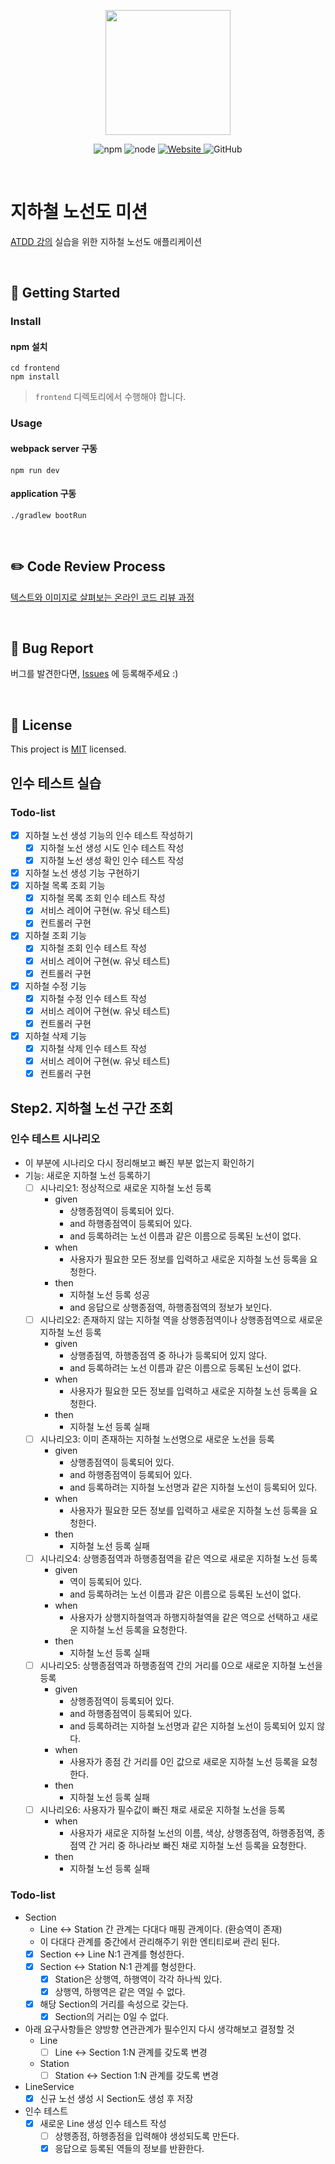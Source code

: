 <p align="center">
    <img width="200px;" src="https://raw.githubusercontent.com/woowacourse/atdd-subway-admin-frontend/master/images/main_logo.png"/>
</p>
<p align="center">
  <img alt="npm" src="https://img.shields.io/badge/npm-%3E%3D%205.5.0-blue">
  <img alt="node" src="https://img.shields.io/badge/node-%3E%3D%209.3.0-blue">
  <a href="https://edu.nextstep.camp/c/R89PYi5H" alt="nextstep atdd">
    <img alt="Website" src="https://img.shields.io/website?url=https%3A%2F%2Fedu.nextstep.camp%2Fc%2FR89PYi5H">
  </a>
  <img alt="GitHub" src="https://img.shields.io/github/license/next-step/atdd-subway-admin">
</p>

<br>

# 지하철 노선도 미션
[ATDD 강의](https://edu.nextstep.camp/c/R89PYi5H) 실습을 위한 지하철 노선도 애플리케이션

<br>

## 🚀 Getting Started

### Install
#### npm 설치
```
cd frontend
npm install
```
> `frontend` 디렉토리에서 수행해야 합니다.

### Usage
#### webpack server 구동
```
npm run dev
```
#### application 구동
```
./gradlew bootRun
```
<br>

## ✏️ Code Review Process
[텍스트와 이미지로 살펴보는 온라인 코드 리뷰 과정](https://github.com/next-step/nextstep-docs/tree/master/codereview)

<br>

## 🐞 Bug Report

버그를 발견한다면, [Issues](https://github.com/next-step/atdd-subway-admin/issues) 에 등록해주세요 :)

<br>

## 📝 License

This project is [MIT](https://github.com/next-step/atdd-subway-admin/blob/master/LICENSE.md) licensed.

## 인수 테스트 실습
### Todo-list
- [X] 지하철 노선 생성 기능의 인수 테스트 작성하기
    - [X] 지하철 노선 생성 시도 인수 테스트 작성
    - [X] 지하철 노선 생성 확인 인수 테스트 작성
- [X] 지하철 노선 생성 기능 구현하기
- [X] 지하철 목록 조회 기능
  - [X] 지하철 목록 조회 인수 테스트 작성
  - [X] 서비스 레이어 구현(w. 유닛 테스트)
  - [X] 컨트롤러 구현
- [X] 지하철 조회 기능
  - [X] 지하철 조회 인수 테스트 작성
  - [X] 서비스 레이어 구현(w. 유닛 테스트)
  - [X] 컨트롤러 구현
- [X] 지하철 수정 기능
  - [X] 지하철 수정 인수 테스트 작성
  - [X] 서비스 레이어 구현(w. 유닛 테스트)
  - [X] 컨트롤러 구현
- [X] 지하철 삭제 기능
  - [X] 지하철 삭제 인수 테스트 작성
  - [X] 서비스 레이어 구현(w. 유닛 테스트)
  - [X] 컨트롤러 구현
  
## Step2. 지하철 노선 구간 조회
### 인수 테스트 시나리오
- 이 부분에 시나리오 다시 정리해보고 빠진 부분 없는지 확인하기
- 기능: 새로운 지하철 노선 등록하기
  - [ ] 시나리오1: 정상적으로 새로운 지하철 노선 등록
    - given
      - 상행종점역이 등록되어 있다.
      - and 하행종점역이 등록되어 있다.
      - and 등록하려는 노선 이름과 같은 이름으로 등록된 노선이 없다.
    - when
      - 사용자가 필요한 모든 정보를 입력하고 새로운 지하철 노선 등록을 요청한다.
    - then
      - 지하철 노선 등록 성공
      - and 응답으로 상행종점역, 하행종점역의 정보가 보인다.
  - [ ] 시나리오2: 존재하지 않는 지하철 역을 상행종점역이나 상행종점역으로 새로운 지하철 노선 등록
    - given
      - 상행종점역, 하행종점역 중 하나가 등록되어 있지 않다.
      - and 등록하려는 노선 이름과 같은 이름으로 등록된 노선이 없다.
    - when
      - 사용자가 필요한 모든 정보를 입력하고 새로운 지하철 노선 등록을 요청한다.
    - then
      - 지하철 노선 등록 실패
  - [ ] 시나리오3: 이미 존재하는 지하철 노선명으로 새로운 노선을 등록
    - given
      - 상행종점역이 등록되어 있다.
      - and 하행종점역이 등록되어 있다.
      - and 등록하려는 지하철 노선명과 같은 지하철 노선이 등록되어 있다.
    - when
      - 사용자가 필요한 모든 정보를 입력하고 새로운 지하철 노선 등록을 요청한다.
    - then
      - 지하철 노선 등록 실패
  - [ ] 시나리오4: 상행종점역과 하행종점역을 같은 역으로 새로운 지하철 노선 등록
    - given
      - 역이 등록되어 있다.
      - and 등록하려는 노선 이름과 같은 이름으로 등록된 노선이 없다.
    - when
      - 사용자가 상행지하철역과 하행지하철역을 같은 역으로 선택하고 새로운 지하철 노선 등록을 요청한다.
    - then
      - 지하철 노선 등록 실패
  - [ ] 시나리오5: 상행종점역과 하행종점역 간의 거리를 0으로 새로운 지하철 노선을 등록
    - given
      - 상행종점역이 등록되어 있다.
      - and 하행종점역이 등록되어 있다.
      - and 등록하려는 지하철 노선명과 같은 지하철 노선이 등록되어 있지 않다.
    - when
      - 사용자가 종점 간 거리를 0인 값으로 새로운 지하철 노선 등록을 요청한다.
    - then
      - 지하철 노선 등록 실패
  - [ ] 시나리오6: 사용자가 필수값이 빠진 채로 새로운 지하철 노선을 등록
    - when
      - 사용자가 새로운 지하철 노선의 이름, 색상, 상행종점역, 하행종점역, 종점역 간 거리 중 하나라보 빠진 채로 지하철 노선 등록을 요청한다.
    - then
      - 지하철 노선 등록 실패

### Todo-list
- Section
  - Line <-> Station 간 관계는 다대다 매핑 관계이다. (환승역이 존재)
  - 이 다대다 관계를 중간에서 관리해주기 위한 엔티티로써 관리 된다.
  - [X] Section <-> Line N:1 관계를 형성한다.
  - [X] Section <-> Station N:1 관계를 형성한다.
    - [X] Station은 상행역, 하행역이 각각 하나씩 있다.
    - [X] 상행역, 하행역은 같은 역일 수 없다.
  - [X] 해당 Section의 거리를 속성으로 갖는다.
    - [X] Section의 거리는 0일 수 없다.
- 아래 요구사항들은 양방향 연관관계가 필수인지 다시 생각해보고 결정할 것
  - Line
    - [ ] Line <-> Section 1:N 관계를 갖도록 변경
  - Station
    - [ ] Station <-> Section 1:N 관계를 갖도록 변경
- LineService
  - [X] 신규 노선 생성 시 Section도 생성 후 저장
- 인수 테스트
  - [X] 새로운 Line 생성 인수 테스트 작성
    - [ ] 상행종점, 하행종점을 입력해야 생성되도록 만든다.
    - [X] 응답으로 등록된 역들의 정보를 반환한다.
